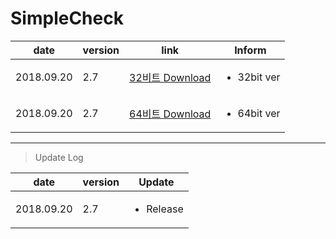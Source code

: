 # SimpleCheck

| date | version | link | Inform |
|---|---|---|---|
| 2018.09.20 | 2.7 | [32비트 Download](https://github.com/CREVIS/Camera/raw/master/Tools/SimpleCheck/SimpleCheck_v2.7_x86.zip)| <ul><li>32bit ver<br/></li> |
| 2018.09.20 | 2.7 | [64비트 Download](https://github.com/CREVIS/Camera/raw/master/Tools/SimpleCheck/SimpleCheck_v2.7_x64.zip)| <ul><li>64bit ver<br/></li> |

  
  
  
---------------
>Update Log

| date | version | Update |
|---|---|---|
| 2018.09.20 |2.7| <ul><li> Release <br/></li> |
